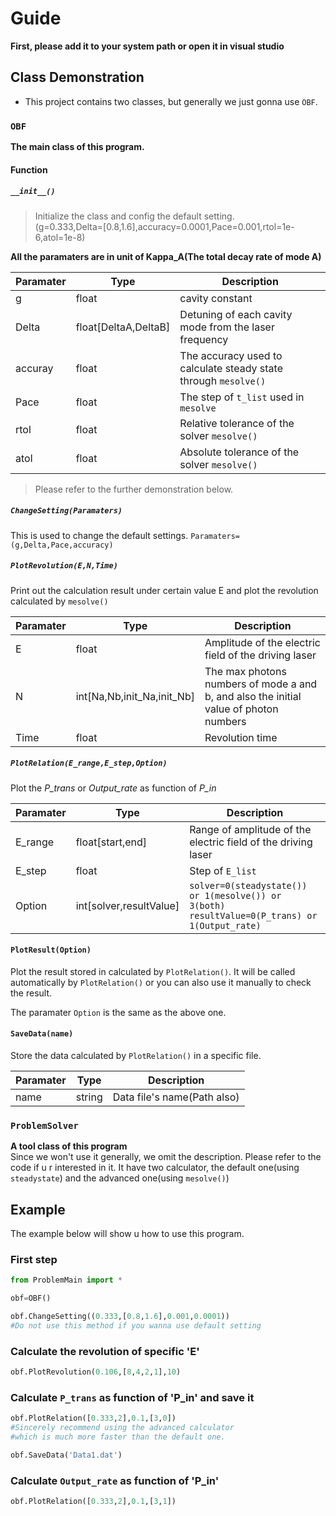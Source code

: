 # Guide
**First, please add it to your system path or open it in visual studio**  
## Class Demonstration
* This project contains two classes, but generally we just gonna use `OBF`.
### `OBF`
**The main class of this program.**
#### Function
##### `__init__()`
>Initialize the class and config the default setting.  
>(g=0.333,Delta=[0.8,1.6],accuracy=0.0001,Pace=0.001,rtol=1e-6,atol=1e-8)  

**All the paramaters are in unit of Kappa_A(The total decay rate of mode A)**  

|Paramater|Type|Description|
|----|----|----|
|g|float|cavity constant|
|Delta|float[DeltaA,DeltaB]|Detuning of each cavity mode from the laser frequency|
|accuray|float|The accuracy used to calculate steady state through `mesolve()`|
|Pace|float|The step of `t_list` used in `mesolve`|
|rtol|float|Relative tolerance of the solver `mesolve()` |
|atol|float|Absolute tolerance of the solver `mesolve()`|
>Please refer to the further demonstration below.
##### `ChangeSetting(Paramaters)`
This is used to change the default settings.
`Paramaters=(g,Delta,Pace,accuracy)`
##### `PlotRevolution(E,N,Time)`
Print out the calculation result under certain value E and plot the revolution calculated by `mesolve()`

|Paramater|Type|Description|
|----|----|----|
|E|float|Amplitude of the electric field of the driving laser|
|N|int[Na,Nb,init_Na,init_Nb]|The max photons numbers of mode a and b, and also the initial value of photon numbers|
|Time|float|Revolution time|

##### `PlotRelation(E_range,E_step,Option)`
Plot the *P_trans* or *Output_rate* as function of *P_in*

|Paramater|Type|Description|
|----|----|----|
|E_range|float[start,end]|Range of amplitude of the electric field of the driving laser|
|E_step|float|Step of `E_list`|
|Option|int[solver,resultValue]|`solver=0(steadystate()) or 1(mesolve()) or 3(both)` `resultValue=0(P_trans) or 1(Output_rate)`|

#### `PlotResult(Option)`
Plot the result stored in calculated by `PlotRelation()`. It will be called automatically by `PlotRelation()` or you can also use it manually to check the result.

The paramater `Option` is the same as the above one.

#### `SaveData(name)`
Store the data calculated by `PlotRelation()` in a specific file.

|Paramater|Type|Description|
|----|----|----|
|name|string|Data file's name(Path also)|

### `ProblemSolver`
**A tool class of this program**  
Since we won't use it generally, we omit the description. Please refer to the code if u r interested in it.
It have two calculator, the default one(using `steadystate`) and the advanced one(using `mesolve()`)    

## Example
The example below will show u how to use this program.

### First step
``` python
from ProblemMain import *
```
``` python
obf=OBF()
```
``` python
obf.ChangeSetting((0.333,[0.8,1.6],0.001,0.0001))
#Do not use this method if you wanna use default setting
```
### Calculate the revolution of specific 'E'
``` python
obf.PlotRevolution(0.106,[8,4,2,1],10)
```
### Calculate `P_trans` as function of 'P_in' and save it
``` python
obf.PlotRelation([0.333,2],0.1,[3,0])
#Sincerely recommend using the advanced calculator 
#which is much more faster than the default one.
```
``` python
obf.SaveData('Data1.dat')
```
### Calculate `Output_rate` as function of 'P_in'
``` python
obf.PlotRelation([0.333,2],0.1,[3,1])
```


